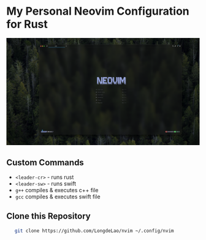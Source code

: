 # My Personal Neovim Configuration for Rust
<div>
   <img src="assets/Configuration.png" alt="Image" style="display: inline-block; margin-right: 10px;"/>
</div>

## Custom Commands
 - `<leader-cr>` - runs rust 
 - `<leader-sw>` - runs swift 
 - `g++` compiles & executes c++ file 
 - `gcc` compiles & executes swift file 


## Clone this Repository
 ```sh
    git clone https://github.com/LongdeLao/nvim ~/.config/nvim
 ```
